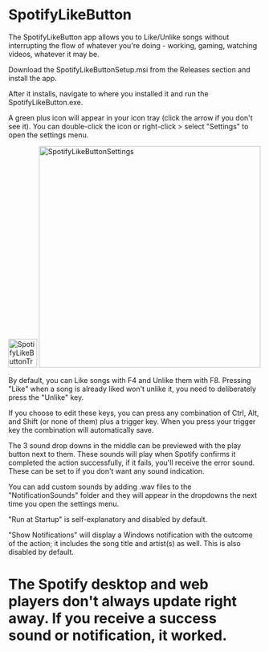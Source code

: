 # SpotifyLikeButton
 The SpotifyLikeButton app allows you to Like/Unlike songs without interrupting the flow of whatever you're doing - working, gaming, watching videos, whatever it may be.

 Download the SpotifyLikeButtonSetup.msi from the Releases section and install the app. 

 After it installs, navigate to where you installed it and run the SpotifyLikeButton.exe.

 A green plus icon will appear in your icon tray (click the arrow if you don't see it). You can double-click the icon or right-click > select "Settings" to open the settings menu. 

<img width="57" alt="SpotifyLikeButtonTrayIcon" src="https://github.com/user-attachments/assets/b05e2d01-efdc-4731-a6f6-6f4b01e90405" />
 
<img width="441" alt="SpotifyLikeButtonSettings" src="https://github.com/user-attachments/assets/ecfa3147-8357-430e-a376-346f4610de33" />

 By default, you can Like songs with F4 and Unlike them with F8. Pressing "Like" when a song is already liked won't unlike it, you need to deliberately press the "Unlike" key.

 If you choose to edit these keys, you can press any combination of Ctrl, Alt, and Shift (or none of them) plus a trigger key. When you press your trigger key the combination will automatically save. 

 The 3 sound drop downs in the middle can be previewed with the play button next to them. These sounds will play when Spotify confirms it completed the action successfully, if it fails, you'll receive the error sound. These can be set to <NONE> if you don't want any sound indication.

 You can add custom sounds by adding .wav files to the "NotificationSounds" folder and they will appear in the dropdowns the next time you open the settings menu.
 
 "Run at Startup" is self-explanatory and disabled by default. 
 
 "Show Notifications" will display a Windows notification with the outcome of the action; it includes the song title and artist(s) as well. This is also disabled by default.


# The Spotify desktop and web players don't always update right away. If you receive a success sound or notification, it worked.
